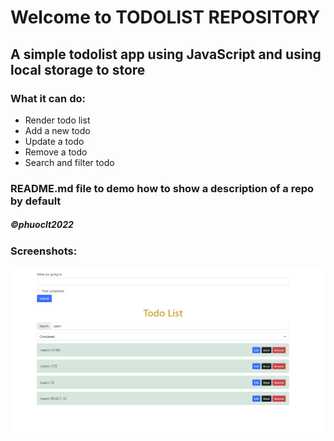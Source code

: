 # Welcome to TODOLIST REPOSITORY

## A simple todolist app using JavaScript and using local storage to store 
### What it can do:
* Render todo list
* Add a new todo
* Update a todo
* Remove a todo
* Search and filter todo

### README.md file to demo how to show a description of a repo by default
##### ©phuoclt2022  

### Screenshots:
![Source code of todoList using JavaScript](https://github.com/ltphuoc/todolist-js/blob/main/screenshots/finish-demo.png)
